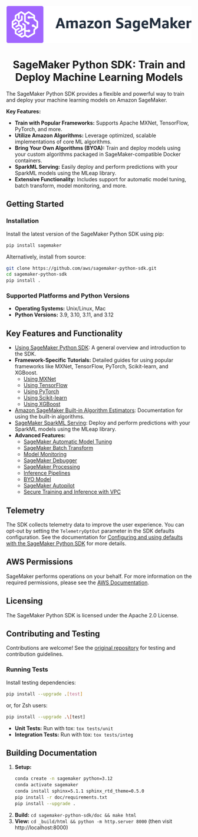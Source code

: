 <div align="center">
  <a href="https://github.com/aws/sagemaker-python-sdk">
    <img src="https://github.com/aws/sagemaker-python-sdk/raw/master/branding/icon/sagemaker-banner.png" alt="SageMaker" height="100">
  </a>
  <h1>SageMaker Python SDK: Train and Deploy Machine Learning Models</h1>
</div>

The SageMaker Python SDK provides a flexible and powerful way to train and deploy your machine learning models on Amazon SageMaker.

**Key Features:**

*   **Train with Popular Frameworks:** Supports Apache MXNet, TensorFlow, PyTorch, and more.
*   **Utilize Amazon Algorithms:** Leverage optimized, scalable implementations of core ML algorithms.
*   **Bring Your Own Algorithms (BYOA):** Train and deploy models using your custom algorithms packaged in SageMaker-compatible Docker containers.
*   **SparkML Serving:** Easily deploy and perform predictions with your SparkML models using the MLeap library.
*   **Extensive Functionality:** Includes support for automatic model tuning, batch transform, model monitoring, and more.

## Getting Started

### Installation

Install the latest version of the SageMaker Python SDK using pip:

```bash
pip install sagemaker
```

Alternatively, install from source:

```bash
git clone https://github.com/aws/sagemaker-python-sdk.git
cd sagemaker-python-sdk
pip install .
```

### Supported Platforms and Python Versions

*   **Operating Systems:** Unix/Linux, Mac
*   **Python Versions:** 3.9, 3.10, 3.11, and 3.12

## Key Features and Functionality

*   [Using SageMaker Python SDK](https://sagemaker.readthedocs.io/en/stable/overview.html): A general overview and introduction to the SDK.
*   **Framework-Specific Tutorials:** Detailed guides for using popular frameworks like MXNet, TensorFlow, PyTorch, Scikit-learn, and XGBoost.
    *   [Using MXNet](https://sagemaker.readthedocs.io/en/stable/using_mxnet.html)
    *   [Using TensorFlow](https://sagemaker.readthedocs.io/en/stable/using_tf.html)
    *   [Using PyTorch](https://sagemaker.readthedocs.io/en/stable/using_pytorch.html)
    *   [Using Scikit-learn](https://sagemaker.readthedocs.io/en/stable/using_sklearn.html)
    *   [Using XGBoost](https://sagemaker.readthedocs.io/en/stable/using_xgboost.html)
*   [Amazon SageMaker Built-in Algorithm Estimators](src/sagemaker/amazon/README.rst):  Documentation for using the built-in algorithms.
*   [SageMaker SparkML Serving](https://github.com/aws/sagemaker-sparkml-serving-container): Deploy and perform predictions with your SparkML models using the MLeap library.
*   **Advanced Features:**
    *   [SageMaker Automatic Model Tuning](https://sagemaker.readthedocs.io/en/stable/overview.html#sagemaker-automatic-model-tuning)
    *   [SageMaker Batch Transform](https://sagemaker.readthedocs.io/en/stable/overview.html#sagemaker-batch-transform)
    *   [Model Monitoring](https://sagemaker.readthedocs.io/en/stable/amazon_sagemaker_model_monitoring.html)
    *   [SageMaker Debugger](https://sagemaker.readthedocs.io/en/stable/amazon_sagemaker_debugger.html)
    *   [SageMaker Processing](https://sagemaker.readthedocs.io/en/stable/amazon_sagemaker_processing.html)
    *   [Inference Pipelines](https://sagemaker.readthedocs.io/en/stable/overview.html#inference-pipelines)
    *   [BYO Model](https://sagemaker.readthedocs.io/en/stable/overview.html#byo-model)
    *   [SageMaker Autopilot](src/sagemaker/automl/README.rst)
    *   [Secure Training and Inference with VPC](https://sagemaker.readthedocs.io/en/stable/overview.html#secure-training-and-inference-with-vpc)

## Telemetry

The SDK collects telemetry data to improve the user experience.  You can opt-out by setting the `TelemetryOptOut` parameter in the SDK defaults configuration.  See the documentation for [Configuring and using defaults with the SageMaker Python SDK](https://sagemaker.readthedocs.io/en/stable/overview.html#configuring-and-using-defaults-with-the-sagemaker-python-sdk) for more details.

## AWS Permissions

SageMaker performs operations on your behalf.  For more information on the required permissions, please see the [AWS Documentation](https://docs.aws.amazon.com/sagemaker/latest/dg/sagemaker-roles.html).

## Licensing

The SageMaker Python SDK is licensed under the Apache 2.0 License.

## Contributing and Testing

Contributions are welcome!  See the [original repository](https://github.com/aws/sagemaker-python-sdk) for testing and contribution guidelines.

### Running Tests

Install testing dependencies:
```bash
pip install --upgrade .[test]
```

or, for Zsh users:

```bash
pip install --upgrade .\[test]
```

*   **Unit Tests:** Run with tox:  `tox tests/unit`
*   **Integration Tests:** Run with tox: `tox tests/integ`

## Building Documentation

1.  **Setup:**
    ```bash
    conda create -n sagemaker python=3.12
    conda activate sagemaker
    conda install sphinx=5.1.1 sphinx_rtd_theme=0.5.0
    pip install -r doc/requirements.txt
    pip install --upgrade .
    ```
2.  **Build:** `cd sagemaker-python-sdk/doc && make html`
3.  **View:**  `cd _build/html && python -m http.server 8000` (then visit http://localhost:8000)